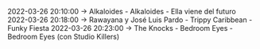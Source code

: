 2022-03-26 20:10:00 -> Alkaloides - Alkaloides - Ella viene del futuro
2022-03-26 20:18:00 -> Rawayana y José Luis Pardo - Trippy Caribbean - Funky Fiesta
2022-03-26 20:23:00 -> The Knocks - Bedroom Eyes - Bedroom Eyes (con Studio Killers)
